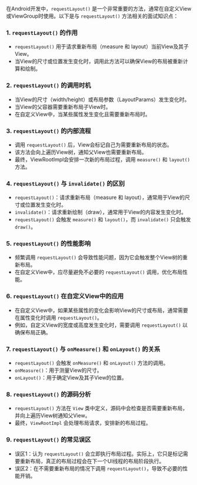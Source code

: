 在Android开发中，`requestLayout()` 是一个非常重要的方法，通常在自定义View或ViewGroup时使用。以下是与 `requestLayout()` 方法相关的面试知识点：

### 1. **`requestLayout()` 的作用**
   - `requestLayout()` 用于请求重新布局（measure 和 layout）当前View及其子View。
   - 当View的尺寸或位置发生变化时，调用此方法可以确保View的布局被重新计算和绘制。

### 2. **`requestLayout()` 的调用时机**
   - 当View的尺寸（width/height）或布局参数（LayoutParams）发生变化时。
   - 当View的父容器需要重新布局子View时。
   - 在自定义View中，当某些属性发生变化且需要重新布局时。

### 3. **`requestLayout()` 的内部流程**
   - 调用 `requestLayout()` 后，View会标记自己为需要重新布局的状态。
   - 该方法会向上遍历View树，通知父View也需要重新布局。
   - 最终，ViewRootImpl会安排一次新的布局过程，调用 `measure()` 和 `layout()` 方法。

### 4. **`requestLayout()` 与 `invalidate()` 的区别**
   - `requestLayout()`：请求重新布局（measure 和 layout），通常用于View的尺寸或位置发生变化时。
   - `invalidate()`：请求重新绘制（draw），通常用于View的内容发生变化时。
   - `requestLayout()` 会触发 `measure()` 和 `layout()`，而 `invalidate()` 只会触发 `draw()`。

### 5. **`requestLayout()` 的性能影响**
   - 频繁调用 `requestLayout()` 会导致性能问题，因为它会触发整个View树的重新布局。
   - 在自定义View中，应尽量避免不必要的 `requestLayout()` 调用，优化布局性能。

### 6. **`requestLayout()` 在自定义View中的应用**
   - 在自定义View中，如果某些属性的变化会影响View的尺寸或布局，通常需要在属性变化时调用 `requestLayout()`。
   - 例如，自定义View的宽度或高度发生变化时，需要调用 `requestLayout()` 以确保布局正确。

### 7. **`requestLayout()` 与 `onMeasure()` 和 `onLayout()` 的关系**
   - `requestLayout()` 会触发 `onMeasure()` 和 `onLayout()` 方法的调用。
   - `onMeasure()`：用于测量View的尺寸。
   - `onLayout()`：用于确定View及其子View的位置。

### 8. **`requestLayout()` 的源码分析**
   - `requestLayout()` 方法在 `View` 类中定义，源码中会检查是否需要重新布局，并向上遍历View树通知父View。
   - 最终，`ViewRootImpl` 会处理布局请求，安排新的布局过程。

### 9. **`requestLayout()` 的常见误区**
   - 误区1：认为 `requestLayout()` 会立即执行布局过程。实际上，它只是标记需要重新布局，真正的布局过程会在下一个UI线程的布局阶段执行。
   - 误区2：在不需要重新布局的情况下调用 `requestLayout()`，导致不必要的性能开销。
